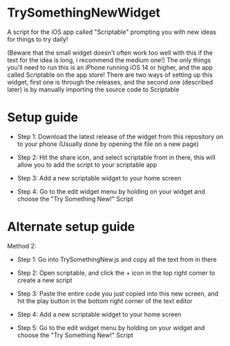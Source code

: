 # TrySomethingNewWidget
A script for the iOS app called "Scriptable" prompting you with new ideas for things to try daily!

(Beware that the small widget doesn't often work too well with this if the text for the idea is long, i recommend the medium one!)
The only things you'll need to run this is an iPhone running iOS 14 or higher, and the app called Scriptable on the app store!
There are two ways of setting up this widget, first one is through the releases, and the second one (described later) is by manually importing the source code to Scriptable

# Setup guide
- Step 1:
Download the latest release of the widget from this repository on to your phone (Usually done by opening the file on a new page)

- Step 2:
Hit the share icon, and select scriptable from in there, this will allow you to add the script to your scriptable app

- Step 3:
Add a new scriptable widget to your home screen

- Step 4:
Go to the edit widget menu by holding on your widget and choose the "Try Something New!" Script

# Alternate setup guide
Method 2:
- Step 1:
Go into TrySomethingNew.js and copy all the text from in there

- Step 2:
Open scriptable, and click the + icon in the top right corner to create a new script

- Step 3:
Paste the entire code you just copied into this new screen, and hit the play button in the bottom right corner of the text editor

- Step 4:
Add a new scriptable widget to your home screen

- Step 5:
Go to the edit widget menu by holding on your widget and choose the "Try Something New!" Script
